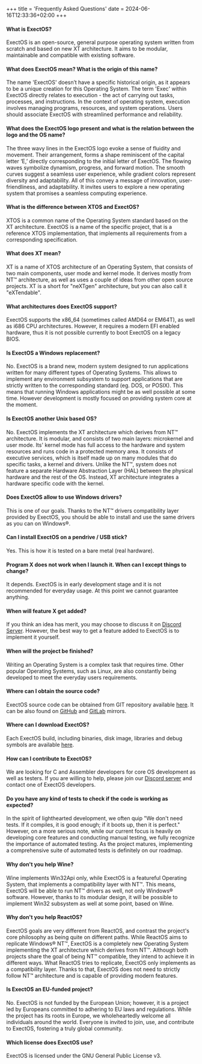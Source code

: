 +++
title = 'Frequently Asked Questions'
date = 2024-06-16T12:33:36+02:00
+++
#### What is ExectOS?
ExectOS is an open-source, general purpose operating system written from scratch and based on new XT architecture.
It aims to be modular, maintainable and compatible with existing software.

#### What does ExectOS mean? What is the origin of this name?
The name 'ExectOS' doesn’t have a specific historical origin, as it appears to be a unique creation for this
Operating System. The term 'Exec' within ExectOS directly relates to execution - the act of carrying out tasks,
processes, and instructions. In the context of operating system, execution involves managing programs, resources,
and system operations. Users should associate ExectOS with streamlined performance and reliability.

#### What does the ExectOS logo present and what is the relation between the logo and the OS name?
The three wavy lines in the ExectOS logo evoke a sense of fluidity and movement. Their arrangement, forms a shape
reminiscent of the capital letter ‘E,’ directly corresponding to the initial letter of ExectOS. The flowing waves
symbolize dynamism, progress, and forward motion. The smooth curves suggest a seamless user experience, while gradient
colors represent diversity and adaptability. All of this convey a message of innovation, user-friendliness, and
adaptability. It invites users to explore a new operating system that promises a seamless computing experience.

#### What is the difference between XTOS and ExectOS?
XTOS is a common name of the Operating System standard based on the XT architecture. ExectOS is a name of the specific
project, that is a reference XTOS implementation, that implements all requirements from a corresponding specification.

#### What does XT mean?
XT is a name of XTOS architecture of an Operating System, that consists of two main components, user mode and kernel
mode. It derives mostly from NT&trade; architecture, as well as uses a couple of ideas from other open source projects.
XT is a short for "neXTgen" architecture, but you can also call it "eXTendable".

#### What architectures does ExectOS support?
ExectOS supports the x86_64 (sometimes called AMD64 or EM64T), as well as i686 CPU architectures. However, it requires
a modern EFI enabled hardware, thus it is not possible currently to boot ExectOS on a legacy BIOS.

#### Is ExectOS a Windows replacement?
No. ExectOS is a brand new, modern system designed to run applications written for many different types of Operating
Systems. This allows to implement any environment subsystem to support applications that are strictly written to the
corresponding standard (eg. DOS, or POSIX). This means that running Windows applications might be as well possible at
some time. However development is mostly focused on providing system core at the moment.

#### Is ExectOS another Unix based OS?
No. ExectOS implements the XT architecture which derives from NT&trade; architecture. It is modular, and consists of
two main layers: microkernel and user mode. Its' kernel mode has full access to the hardware and system resources and
runs code in a protected memory area. It consists of executive services, which is itself made up on many modules that
do specific tasks, a kernel and drivers. Unlike the NT&trade;, system does not feature a separate Hardware Abstraction
Layer (HAL) between the physical hardware and the rest of the OS. Instead, XT architecture integrates a hardware specific
code with the kernel.

#### Does ExectOS allow to use Windows drivers?
This is one of our goals. Thanks to the NT&trade; drivers compatibility layer provided by ExectOS, you should be able to
install and use the same drivers as you can on Windows&reg;.

#### Can I install ExectOS on a pendrive / USB stick?
Yes. This is how it is tested on a bare metal (real hardware).

#### Program X does not work when I launch it. When can I except things to change?
It depends. ExectOS is in early development stage and it is not recommended for everyday usage. At this point we cannot
guarantee anything.

#### When will feature X get added?
If you think an idea has merit, you may choose to discuss it on [Discord Server](https://discord.com/invite/zBzJ5qMGX7).
However, the best way to get a feature added to ExectOS is to implement it yourself.

#### When will the project be finished?
Writing an Operating System is a complex task that requires time. Other popular Operating Systems, such as Linux, are
also constantly being developed to meet the everyday users requirements.

#### Where can I obtain the source code?
ExectOS source code can be obtained from GIT repository available [here](https://git.codingworkshop.eu.org/xt-sys/exectos).
It can be also found on [GitHub](https://github.com/xt-sys/exectos) and [GitLab](https://gitlab.com/xt-sys/exectos) mirrors.

#### Where can I download ExectOS?
Each ExectOS build, including binaries, disk image, libraries and debug symbols are available
[here](https://artifacts.codingworkshop.eu.org/ExectOS/).

#### How can I contribute to ExectOS?
We are looking for C and Assembler developers for core OS development as well as testers. If you are willing to help,
please join our [Discord server](https://discord.com/invite/zBzJ5qMGX7) and contact one of ExectOS developers.

#### Do you have any kind of tests to check if the code is working as expected?
In the spirit of lighthearted development, we often quip "We don't need tests. If it compiles, it is good enough; if it
boots up, then it is perfect." However, on a more serious note, while our current focus is heavily on developing core
features and conducting manual testing, we fully recognize the importance of automated testing. As the project matures,
implementing a comprehensive suite of automated tests is definitely on our roadmap.

#### Why don't you help Wine?
Wine implements Win32Api only, while ExectOS is a featureful Operating System, that implements a compatibility layer with
NT&trade;. This means, ExectOS will be able to run NT&trade; drivers as well, not only Windows&reg; software. However,
thanks to its modular design, it will be possible to implement Win32 subsystem as well at some point, based on Wine.

#### Why don't you help ReactOS?
ExectOS goals are very different from ReactOS, and contrast the project's core philosophy as being quite on different
paths. While ReactOS aims to replicate Windows&reg; NT&trade;, ExectOS is a completely new Operating System implementing
the XT architecture which derives from NT&trade;. Although both projects share the goal of being NT&trade; compatible,
they intend to achieve it in different ways. What ReactOS tries to replicate, ExectOS only implements as a compatibility
layer. Thanks to that, ExectOS does not need to strictly follow NT&trade; architecture and is capable of providing modern
features.

#### Is ExectOS an EU-funded project?
No. ExectOS is not funded by the European Union; however, it is a project led by Europeans committed to adhering to EU
laws and regulations. While the project has its roots in Europe, we wholeheartedly welcome all individuals around the
world. Everyone is invited to join, use, and contribute to ExectOS, fostering a truly global community.

#### Which license does ExectOS use?
ExectOS is licensed under the GNU General Public License v3.
